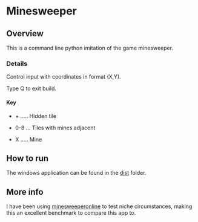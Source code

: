 # Minesweeper

## Overview

This is a command line python imitation of the game minesweeper.

### Details

Control input with coordinates in format (X,Y).

Type Q to exit build.

#### Key

- \+ ..... Hidden tile

- 0-8 ... Tiles with mines adjacent

- X ..... Mine

## How to run

The windows application can be found in the [dist](dist\minesweeper\minesweeper.exe) folder.

## More info

I have been using [minesweeperonline](https://minesweeperonline.com) to test niche circumstances, making this an excellent benchmark to compare this app to.